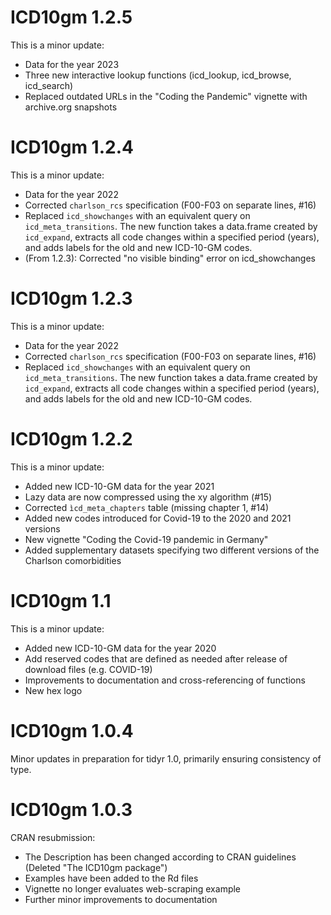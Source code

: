 # ICD10gm 1.2.5
This is a minor update:

- Data for the year 2023
- Three new interactive lookup functions (icd_lookup, icd_browse, icd_search)
- Replaced outdated URLs in the "Coding the Pandemic" vignette with archive.org snapshots


# ICD10gm 1.2.4
This is a minor update:

- Data for the year 2022
- Corrected `charlson_rcs` specification (F00-F03 on separate lines, #16)
- Replaced `icd_showchanges` with an equivalent query on `icd_meta_transitions`. The new function takes a data.frame created by `icd_expand`, extracts all code changes within a specified period (years), and adds labels for the old and new ICD-10-GM codes.
- (From 1.2.3): Corrected "no visible binding" error on icd_showchanges

# ICD10gm 1.2.3
This is a minor update:

- Data for the year 2022
- Corrected `charlson_rcs` specification (F00-F03 on separate lines, #16)
- Replaced `icd_showchanges` with an equivalent query on `icd_meta_transitions`. The new function takes a data.frame created by `icd_expand`, extracts all code changes within a specified period (years), and adds labels for the old and new ICD-10-GM codes.


# ICD10gm 1.2.2
This is a minor update:

- Added new ICD-10-GM data for the year 2021
- Lazy data are now compressed using the xy algorithm (#15)
- Corrected `ìcd_meta_chapters` table (missing chapter 1, #14)
- Added new codes introduced for Covid-19 to the 2020 and 2021 versions
- New vignette "Coding the Covid-19 pandemic in Germany"
- Added supplementary datasets specifying two different versions of the Charlson comorbidities

# ICD10gm 1.1
This is a minor update:

- Added new ICD-10-GM data for the year 2020
- Add reserved codes that are defined as needed after release of download files (e.g. COVID-19)
- Improvements to documentation and cross-referencing of functions
- New hex logo


# ICD10gm 1.0.4

Minor updates in preparation for tidyr 1.0, primarily ensuring consistency of type.

# ICD10gm 1.0.3

CRAN resubmission:

- The Description has been changed according to CRAN guidelines (Deleted "The ICD10gm package")
- Examples have been added to the Rd files
- Vignette no longer evaluates web-scraping example
- Further minor improvements to documentation
